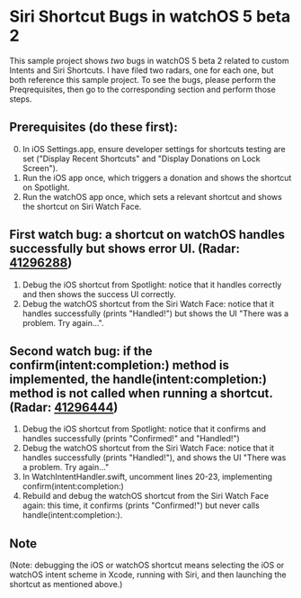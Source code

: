 #  Siri Shortcut Bugs in watchOS 5 beta 2

This sample project shows _two_ bugs in watchOS 5 beta 2 related to custom Intents and Siri Shortcuts. I have filed two radars, one for each one, but both reference this sample project. To see the bugs, please perform the Preqrequisites, then go to the corresponding section and perform those steps.

## Prerequisites (do these first):
0. In iOS Settings.app, ensure developer settings for shortcuts testing are set ("Display Recent Shortcuts" and "Display Donations on Lock Screen").
1. Run the iOS app once, which triggers a donation and shows the shortcut on Spotlight.
2. Run the watchOS app once, which sets a relevant shortcut and shows the shortcut on Siri Watch Face.

## First watch bug: a shortcut on watchOS handles successfully but shows error UI. (Radar: [41296288](https://bugreport.apple.com/web/?problemID=41296288))
1. Debug the iOS shortcut from Spotlight: notice that it handles correctly and then shows the success UI correctly.
2. Debug the watchOS shortcut from the Siri Watch Face: notice that it handles successfully (prints "Handled!") but shows the UI "There was a problem. Try again...".

## Second watch bug: if the confirm(intent:completion:) method is implemented, the handle(intent:completion:) method is not called when running a shortcut. (Radar: [41296444](https://bugreport.apple.com/web/?problemID=41296444))
1. Debug the iOS shortcut from Spotlight: notice that it confirms and handles successfully (prints "Confirmed!" and "Handled!")
2. Debug the watchOS shortcut from the Siri Watch Face: notice that it handles successfully (prints "Handled!"), and shows the UI "There was a problem. Try again..."
3. In WatchIntentHandler.swift, uncomment lines 20-23, implementing confirm(intent:completion:)
4. Rebuild and debug the watchOS shortcut from the Siri Watch Face again: this time, it confirms (prints "Confirmed!") but never calls handle(intent:completion:).


## Note
(Note: debugging the iOS or watchOS shortcut means selecting the iOS or watchOS intent scheme in Xcode, running with Siri, and then launching the shortcut as mentioned above.)
